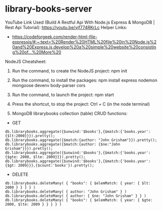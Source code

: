 # library-books-server

YouTube Link Used (Build A Restful Api With Node.js Express & MongoDB | Rest Api Tutorial): https://youtu.be/vjf774RKrLc
Helper Links:
* https://codeforgeek.com/render-html-file-expressjs/#:~:text=%20Render%20HTML%20file%20in%20Node.js%20and%20Express.js,develop%20a%20simple%20website%20consisting%20of...%20More%20

NodeJS Cheatsheet:
1. Run the command, to create the NodeJS project:
	npm init

2. Run the command, to install the packages:
	npm install express nodemon mongoose devenv body-parser cors

3. Run the command, to launch the project:
	npm start

4. Press the shortcut, to stop the project:
	Ctrl + C (in the node terminal)

6. MongoDB librarybooks collection (table) CRUD functions:
* GET
```
db.librarybooks.aggregate({$unwind:'$books'},{$match:{'books.year':{$lt:2000}}}).pretty();
db.librarybooks.aggregate({$match:{author: "John Grisham"}}).pretty();
db.librarybooks.aggregate({$match:{author: {$ne:"John Grisham"}}}).pretty();
db.librarybooks.aggregate({$unwind:'$books'},{$match:{'books.year':{$gte: 2000, $lte: 2009}}}).pretty();
db.librarybooks.aggregate({$unwind:'$books'},{$match:{'books.year':{$gt: 2009}}},{$count:'books'}).pretty();
```

* DELETE
```
db.librarybooks.deleteMany( { "books": { $elemMatch: { year: { $lt: 2000 } } } } )
db.librarybooks.deleteMany( { author: "John Grisham" } )
db.librarybooks.deleteMany( { author: { $ne: "John Grisham" } } )
db.librarybooks.deleteMany( { "books": { $elemMatch: { year: { $gte: 2000, $lte: 2009 } } } } )
```

